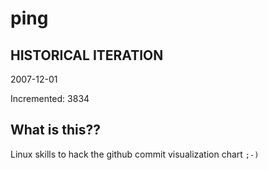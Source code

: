 # ping

## HISTORICAL ITERATION
2007-12-01

Incremented: 3834

## What is this?? 
Linux skills to hack the github commit visualization chart `;-)`
